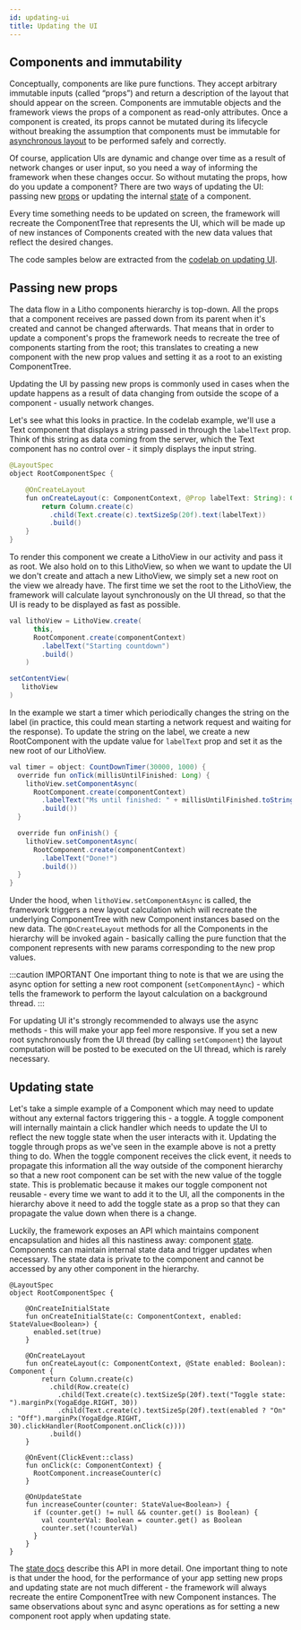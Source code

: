 ```yaml
---
id: updating-ui
title: Updating the UI
---
```


## Components and immutability
Conceptually, components are like pure functions. They accept arbitrary immutable inputs (called “props”) and return a description of the layout that should appear on the screen.
Components are immutable objects and the framework views the props of a component as read-only attributes. Once a component is created, its props cannot be mutated during its lifecycle without breaking the assumption that components must be immutable for [asynchronous layout](asynchronous-layout.md) to be performed safely and correctly.

Of course, application UIs are dynamic and change over time as a result of network changes or user input, so you need a way of informing the framework when these changes occur. So without mutating the props, how do you update a component?
There are two ways of updating the UI: passing new [props](./mainconcepts/passing-data-to-components/props.md) or updating the internal [state](./mainconcepts/coordinate-state-actions/state-overview.md) of a component.

Every time something needs to be updated on screen, the framework will recreate the ComponentTree that represents the UI, which will be made up of new instances of Components created with the new data values that reflect the desired changes.

The code samples below are extracted from the [codelab on updating UI](https://github.com/facebook/litho/tree/master/codelabs/updating-ui).

## Passing new props
The data flow in a Litho components hierarchy is top-down. All the props that a component receives are passed down from its parent when it's created and cannot be changed afterwards.
That means that in order to update a component's props the framework needs to recreate the tree of components starting from the root; this translates to creating a new component with the new prop values and setting it as a root to an existing ComponentTree.

Updating the UI by passing new props is commonly used in cases when the update happens as a result of data changing from outside the scope of a component - usually network changes.

Let's see what this looks in practice. In the codelab example, we'll use a Text component that displays a string passed in through the `labelText` prop.
Think of this string as data coming from the server, which the Text component has no control over - it simply displays the input string.

```java
@LayoutSpec
object RootComponentSpec {

    @OnCreateLayout
    fun onCreateLayout(c: ComponentContext, @Prop labelText: String): Component {
        return Column.create(c)
          .child(Text.create(c).textSizeSp(20f).text(labelText))
          .build()
    }
}
```
To render this component we create a LithoView in our activity and pass it as root.
We also hold on to this LithoView, so when we want to update the UI we don't create and attach a new LithoView, we simply set a new root on the view we already have.
The first time we set the root to the LithoView, the framework will calculate layout synchronously on the UI thread, so that the UI is ready to be displayed as fast as possible.

```java
val lithoView = LithoView.create(
      this,
      RootComponent.create(componentContext)
        .labelText("Starting countdown")
        .build()
    )

setContentView(
   lithoView
)
```

In the example we start a timer which periodically changes the string on the label (in practice, this could mean starting a network request and waiting for the response).
To update the string on the label, we create a new RootComponent with the update value for `labelText` prop and set it as the new root of our LithoView.

```java
val timer = object: CountDownTimer(30000, 1000) {
  override fun onTick(millisUntilFinished: Long) {
    lithoView.setComponentAsync(
      RootComponent.create(componentContext)
        .labelText("Ms until finished: " + millisUntilFinished.toString())
        .build())
  }

  override fun onFinish() {
    lithoView.setComponentAsync(
      RootComponent.create(componentContext)
        .labelText("Done!")
        .build())
  }
}
```

Under the hood, when `lithoView.setComponentAsync` is called, the framework triggers a new layout calculation which will recreate the underlying ComponentTree with new Component instances based on the new data.
The `@OnCreateLayout` methods for all the Components in the hierarchy will be invoked again - basically calling the pure function that the component represents with new params corresponding to the new prop values.

:::caution IMPORTANT
 One important thing to note is that we are using the async option for setting a new root component (`setComponentAync`) - which tells the framework to perform the layout calculation on a background thread.
:::

For updating UI it's strongly recommended to always use the async methods - this will make your app feel more responsive. If you set a new root synchronously from the UI thread (by calling `setComponent`) the layout computation will be posted to be executed on the UI thread, which is rarely necessary.

## Updating state
Let's take a simple example of a Component which may need to update without any external factors triggering this - a toggle.
A toggle component will internally maintain a click handler which needs to update the UI to reflect the new toggle state when the user interacts with it.
Updating the toggle through props as we've seen in the example above is not a pretty thing to do. When the toggle component receives the click event, it needs to propagate this information all the way outside of the component hierarchy so that a new root component can be set with the new value of the toggle state.
This is problematic because it makes our toggle component not reusable - every time we want to add it to the UI, all the components in the hierarchy above it need to add the toggle state as a prop so that they can propagate the value down when there is a change.

Luckily, the framework exposes an API which maintains component encapsulation and hides all this nastiness away: component [state](/docs/mainconcepts/coordinate-state-actions/state-overview).
Components can maintain internal state data and trigger updates when necessary. The state data is private to the component and cannot be accessed by any other component in the hierarchy.

```
@LayoutSpec
object RootComponentSpec {

    @OnCreateInitialState
    fun onCreateInitialState(c: ComponentContext, enabled: StateValue<Boolean>) {
      enabled.set(true)
    }

    @OnCreateLayout
    fun onCreateLayout(c: ComponentContext, @State enabled: Boolean): Component {
        return Column.create(c)
          .child(Row.create(c)
            .child(Text.create(c).textSizeSp(20f).text("Toggle state: ").marginPx(YogaEdge.RIGHT, 30))
            .child(Text.create(c).textSizeSp(20f).text(enabled ? "On" : "Off").marginPx(YogaEdge.RIGHT, 30).clickHandler(RootComponent.onClick(c))))
          .build()
    }

    @OnEvent(ClickEvent::class)
    fun onClick(c: ComponentContext) {
      RootComponent.increaseCounter(c)
    }

    @OnUpdateState
    fun increaseCounter(counter: StateValue<Boolean>) {
      if (counter.get() != null && counter.get() is Boolean) {
        val counterVal: Boolean = counter.get() as Boolean
        counter.set(!counterVal)
      }
    }
}
```

The [state docs](/docs/mainconcepts/coordinate-state-actions/state-overview) describe this API in more detail.
One important thing to note is that under the hood, for the performance of your app setting new props and updating state are not much different - the framework will always recreate the entire ComponentTree with new Component instances.
The same observations about sync and async operations as for setting a new component root apply when updating state.

